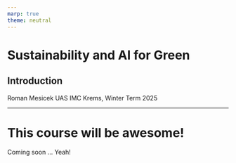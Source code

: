```yaml
---
marp: true
theme: neutral
---
```


<!-- _class: title -->

# Sustainability and AI for Green
## Introduction

Roman Mesicek
UAS IMC Krems, Winter Term 2025

---

# This course will be awesome!

Coming soon ... Yeah! 

